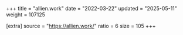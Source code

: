 +++
title = "allien.work"
date = "2022-03-22"
updated = "2025-05-11"
weight = 107125

[extra]
source = "https://allien.work/"
ratio = 6
size = 105
+++
